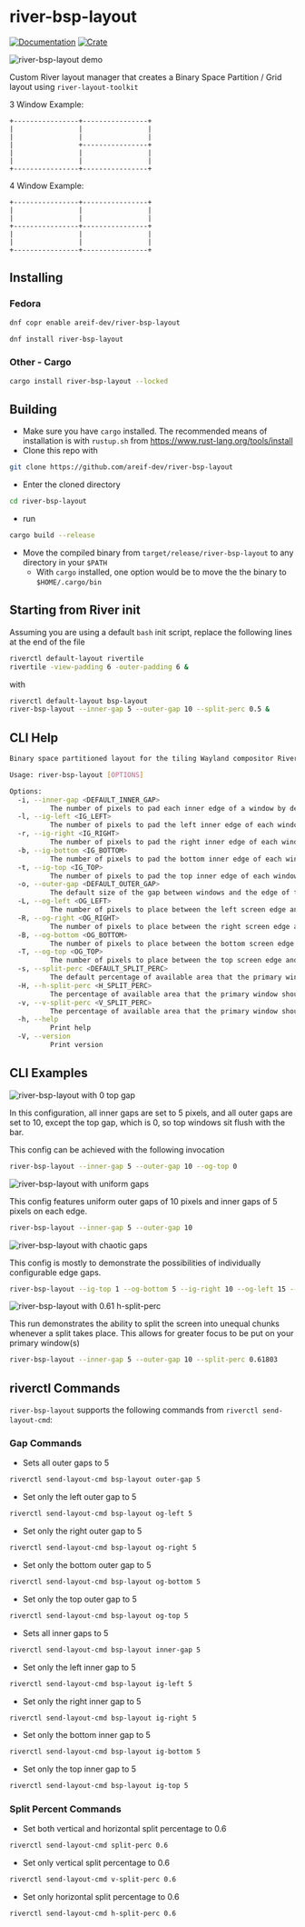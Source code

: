 # river-bsp-layout

[![Documentation](https://docs.rs/river-bsp-layout/badge.svg)](https://docs.rs/river-bsp-layout)
[![Crate](https://img.shields.io/crates/v/river-bsp-layout.svg)](https://crates.io/crates/river-bsp-layout)

![river-bsp-layout demo](./screenshots/main.png "Demo")

Custom River layout manager that creates a Binary Space Partition / Grid layout using `river-layout-toolkit`

3 Window Example:
```
+----------------+----------------+
|                |                |
|                |                |
|                +----------------+
|                |                |
|                |                |
+----------------+----------------+
```

4 Window Example:
```
+----------------+----------------+
|                |                |
|                |                |
+----------------+----------------+
|                |                |
|                |                |
+----------------+----------------+
```

## Installing 

### Fedora 

```bash 
dnf copr enable areif-dev/river-bsp-layout
```

```bash 
dnf install river-bsp-layout
```

### Other - Cargo 

```bash
cargo install river-bsp-layout --locked
```

## Building

* Make sure you have `cargo` installed. The recommended means of installation is with `rustup.sh` from https://www.rust-lang.org/tools/install
* Clone this repo with 

```bash
git clone https://github.com/areif-dev/river-bsp-layout
```

* Enter the cloned directory 

```bash
cd river-bsp-layout
```

* run 

```bash
cargo build --release
```

* Move the compiled binary from `target/release/river-bsp-layout` to any directory in your `$PATH`
  * With `cargo` installed, one option would be to move the the binary to `$HOME/.cargo/bin`

## Starting from River init

Assuming you are using a default `bash` init script, replace the following lines at the end of the file

```bash
riverctl default-layout rivertile
rivertile -view-padding 6 -outer-padding 6 &
```

with 

```bash
riverctl default-layout bsp-layout
river-bsp-layout --inner-gap 5 --outer-gap 10 --split-perc 0.5 &
```

## CLI Help

```bash
Binary space partitioned layout for the tiling Wayland compositor River.

Usage: river-bsp-layout [OPTIONS]

Options:
  -i, --inner-gap <DEFAULT_INNER_GAP>
          The number of pixels to pad each inner edge of a window by default [default: 0]
  -l, --ig-left <IG_LEFT>
          The number of pixels to pad the left inner edge of each window. This Overrides `default_inner_gap`. Optional
  -r, --ig-right <IG_RIGHT>
          The number of pixels to pad the right inner edge of each window. This Overrides `default_inner_gap`. Optional
  -b, --ig-bottom <IG_BOTTOM>
          The number of pixels to pad the bottom inner edge of each window. This Overrides `default_inner_gap`. Optional
  -t, --ig-top <IG_TOP>
          The number of pixels to pad the top inner edge of each window. This Overrides `default_inner_gap`. Optional
  -o, --outer-gap <DEFAULT_OUTER_GAP>
          The default size of the gap between windows and the edge of the screen [default: 0]
  -L, --og-left <OG_LEFT>
          The number of pixels to place between the left screen edge and any windows. Overrides `default_outer_gap` for the left side. Optional
  -R, --og-right <OG_RIGHT>
          The number of pixels to place between the right screen edge and any windows. Overrides `default_outer_gap` for the right side. Optional
  -B, --og-bottom <OG_BOTTOM>
          The number of pixels to place between the bottom screen edge and any windows. Overrides `default_outer_gap` for the bottom side. Optional
  -T, --og-top <OG_TOP>
          The number of pixels to place between the top screen edge and any windows. Overrides `default_outer_gap` for the top side. Optional
  -s, --split-perc <DEFAULT_SPLIT_PERC>
          The default percentage of available area that the primary window should occupy after any split takes place [default: 0.5]
  -H, --h-split-perc <H_SPLIT_PERC>
          The percentage of available area that the primary window should occupy after a horizontal split. This will override the value of `default_split_perc` only for horizontal splits
  -v, --v-split-perc <V_SPLIT_PERC>
          The percentage of available area that the primary window should occupy after a vertical split. This will override the value of `default_split_perc` only for vertical splits
  -h, --help
          Print help
  -V, --version
          Print version
```

## CLI Examples

![river-bsp-layout with 0 top gap](./screenshots/no-top-gap.png "No Top Gap")

In this configuration, all inner gaps are set to 5 pixels, and all outer gaps are set to 10, except the top gap, which is 0, so top windows sit flush with the bar. 

This config can be achieved with the following invocation

```bash 
river-bsp-layout --inner-gap 5 --outer-gap 10 --og-top 0
```

![river-bsp-layout with uniform gaps](./screenshots/uniform-gaps.png "Uniform Gaps")

This config features uniform outer gaps of 10 pixels and inner gaps of 5 pixels on each edge. 

```bash 
river-bsp-layout --inner-gap 5 --outer-gap 10
```

![river-bsp-layout with chaotic gaps](./screenshots/chaos.png "Chaotic Gaps")

This config is mostly to demonstrate the possibilities of individually configurable edge gaps. 

```bash 
river-bsp-layout --ig-top 1 --og-bottom 5 --ig-right 10 --og-left 15 --og-top 20 --ig-bottom 25 --og-right 30 --ig-left 35
```

![river-bsp-layout with 0.61 h-split-perc](./screenshots/ratio.png "0.61 Split")

This run demonstrates the ability to split the screen into unequal chunks whenever a split takes place. This allows for greater focus to be put on your primary window(s)

```bash 
river-bsp-layout --inner-gap 5 --outer-gap 10 --split-perc 0.61803
```

## riverctl Commands

`river-bsp-layout` supports the following commands from `riverctl send-layout-cmd`:

### Gap Commands 

* Sets all outer gaps to 5
```bash
riverctl send-layout-cmd bsp-layout outer-gap 5
``` 
* Set only the left outer gap to 5
```bash
riverctl send-layout-cmd bsp-layout og-left 5
```   
* Set only the right outer gap to 5
```bash
riverctl send-layout-cmd bsp-layout og-right 5
```
* Set only the bottom outer gap to 5
```bash 
riverctl send-layout-cmd bsp-layout og-bottom 5
```  
* Set only the top outer gap to 5
```bash 
riverctl send-layout-cmd bsp-layout og-top 5
``` 
* Sets all inner gaps to 5 
```bash
riverctl send-layout-cmd bsp-layout inner-gap 5
``` 
* Set only the left inner gap to 5 
```bash 
riverctl send-layout-cmd bsp-layout ig-left 5
```
* Set only the right inner gap to 5
```bash 
riverctl send-layout-cmd bsp-layout ig-right 5
``` 
* Set only the bottom inner gap to 5
```bash 
riverctl send-layout-cmd bsp-layout ig-bottom 5
```
* Set only the top inner gap to 5
```bash 
riverctl send-layout-cmd bsp-layout ig-top 5
```

### Split Percent Commands 

* Set both vertical and horizontal split percentage to 0.6
```bash 
riverctl send-layout-cmd split-perc 0.6
```
* Set only vertical split percentage to 0.6
```bash 
riverctl send-layout-cmd v-split-perc 0.6
```
* Set only horizontal split percentage to 0.6
```bash 
riverctl send-layout-cmd h-split-perc 0.6
```

